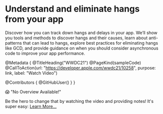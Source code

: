 # Understand and eliminate hangs from your app

Discover how you can track down hangs and delays in your app. We’ll show you tools and methods to discover hangs and their causes, learn about anti-patterns that can lead to hangs, explore best practices for eliminating hangs like GCD, and provide guidance on when you should consider asynchronous code to improve your app performance.

@Metadata {
   @TitleHeading("WWDC21")
   @PageKind(sampleCode)
   @CallToAction(url: "https://developer.apple.com/wwdc21/10258", purpose: link, label: "Watch Video")

   @Contributors {
      @GitHubUser(<replace this with your GitHub handle>)
   }
}

😱 "No Overview Available!"

Be the hero to change that by watching the video and providing notes! It's super easy:
 [Learn More…](https://wwdcnotes.github.io/WWDCNotes/documentation/wwdcnotes/contributing)
